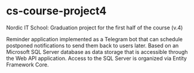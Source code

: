 # cs-course-project4
Nordic IT School: Graduation project for the first half of the course (v.4)

Reminder application implemented as a Telegram bot that can schedule postponed notifications to send them back to users later.
Based on an Microsoft SQL Server database as data storage that is accessible through the Web API application. Access to the SQL Server is organized via Entity Framework Core.
